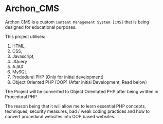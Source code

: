 # Archon_CMS
Archon CMS is a custom `Content Management System [CMS]` that is being 
designed for educational purposes.  


This project utilises:
1) HTML, 
2) CSS, 
3) Javascript, 
4) JQuery
5) AJAX
6) MySQL 
7) Prodedural PHP (Only for initial development)
8) Object Oriented PHP [OOP] (After initial Development, Read below)


The Project will be converted to Object Orientated PHP after being written
in Procedural PHP.

The reason being that it will allow me to learn essential PHP concepts, 
techniques, security measures, bad / weak coding practices and how to convert 
procedural websites into OOP based websites.
